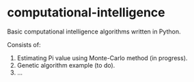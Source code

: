 # computational-intelligence
Basic computational intelligence algorithms written in Python.

Consists of:
1. Estimating Pi value using Monte-Carlo method (in progress).
2. Genetic algorithm example (to do).
3. ...
